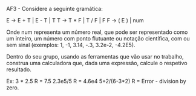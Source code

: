 AF3 - Considere a seguinte gramática:

E -> E + T | E - T | T
T -> T * F | T / F | F
F -> ( E ) | num

Onde num representa um número real, que pode ser representado como um inteiro, um número com ponto flutuante ou notação científica, com ou sem sinal (exemplos: 1, -1, 3.14, -.3, 3.2e-2, -4.2E5).

Dentro do seu grupo, usando as ferramentas que vão usar no trabalho, construa uma calculadora que, dada uma expressão, calcule o respetivo resultado.

Ex:
3 * 2.5
R = 7.5
2.3e5/5
R = 4.6e4
5+2/(6-3*2)
R = Error - division by zero.



